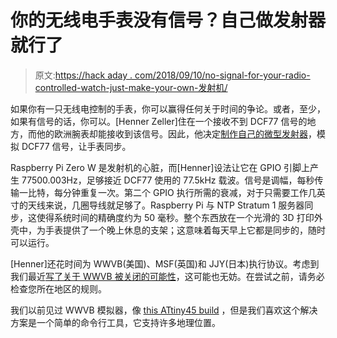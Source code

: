 # 你的无线电手表没有信号？自己做发射器就行了

> 原文:[https://hack aday . com/2018/09/10/no-signal-for-your-radio-controlled-watch-just-make-your-own-发射机/](https://hackaday.com/2018/09/10/no-signal-for-your-radio-controlled-watch-just-make-your-own-transmitter/)

如果你有一只无线电控制的手表，你可以赢得任何关于时间的争论。或者，至少，如果有信号的话，你可以。[Henner Zeller]住在一个接收不到 DCF77 信号的地方，而他的欧洲腕表却能接收到该信号。因此，他决定[制作自己的微型发射器](https://github.com/hzeller/txtempus)，模拟 DCF77 信号，让手表同步。

Raspberry Pi Zero W 是发射机的心脏，而[Henner]设法让它在 GPIO 引脚上产生 77500.003Hz，足够接近 DCF77 使用的 77.5kHz 载波。信号是调幅，每秒传输一比特，每分钟重复一次。第二个 GPIO 执行所需的衰减，对于只需要工作几英寸的天线来说，几圈导线就足够了。Raspberry Pi 与 NTP Stratum 1 服务器同步，这使得系统时间的精确度约为 50 毫秒。整个东西放在一个光滑的 3D 打印外壳中，为手表提供了一个晚上休息的支架；这意味着每天早上它都是同步的，随时可以运行。

[Henner]还花时间为 WWVB(美国)、MSF(英国)和 JJY(日本)执行协议。考虑到我们最近[写了关于 WWVB 被关闭的可能性](https://hackaday.com/2018/08/20/what-will-you-do-if-wwvb-goes-silent/)，这可能也无妨。在尝试之前，请务必检查您所在地区的规则。

我们以前见过 WWVB 模拟器，像 [this ATtiny45 build](https://hackaday.com/2014/03/22/build-your-own-radio-clock-transmitter/) ，但是我们喜欢这个解决方案是一个简单的命令行工具，它支持许多地理位置。